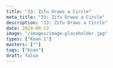 ```yaml
---
title: "33: Zifu Draws a Circle"
meta_title: "33: Zifu Draws a Circle"
description: "33: Zifu Draws a Circle"
date: 2024-09-13
image: "/images/image-placeholder.jpg"
types: ["Koan 1"]
masters: [""]
tags: ["Koan"]
draft: false
---
```


